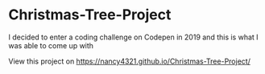 # Christmas-Tree-Project
I decided to enter a coding challenge on Codepen in 2019 and this is what I was able to come up with

View this project on https://nancy4321.github.io/Christmas-Tree-Project/
